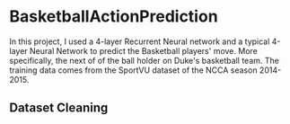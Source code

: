 # BasketballActionPrediction
In this project, I used a 4-layer Recurrent Neural network and a typical 4-layer Neural Network to predict the Basketball players' move. More specifically, the next of of the ball holder on Duke's basketball team. The training data comes from the SportVU dataset of the NCCA season 2014-2015.

## Dataset Cleaning
